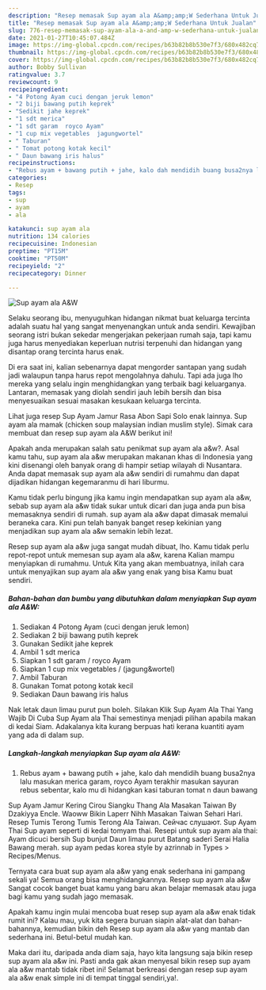```yaml
---
description: "Resep memasak Sup ayam ala A&amp;amp;W Sederhana Untuk Jualan"
title: "Resep memasak Sup ayam ala A&amp;amp;W Sederhana Untuk Jualan"
slug: 776-resep-memasak-sup-ayam-ala-a-and-amp-w-sederhana-untuk-jualan
date: 2021-01-27T10:45:07.484Z
image: https://img-global.cpcdn.com/recipes/b63b82b8b530e7f3/680x482cq70/sup-ayam-ala-aw-foto-resep-utama.jpg
thumbnail: https://img-global.cpcdn.com/recipes/b63b82b8b530e7f3/680x482cq70/sup-ayam-ala-aw-foto-resep-utama.jpg
cover: https://img-global.cpcdn.com/recipes/b63b82b8b530e7f3/680x482cq70/sup-ayam-ala-aw-foto-resep-utama.jpg
author: Bobby Sullivan
ratingvalue: 3.7
reviewcount: 9
recipeingredient:
- "4 Potong Ayam cuci dengan jeruk lemon"
- "2 biji bawang putih keprek"
- "Sedikit jahe keprek"
- "1 sdt merica"
- "1 sdt garam  royco Ayam"
- "1 cup mix vegetables  jagungwortel"
- " Taburan"
- " Tomat potong kotak kecil"
- " Daun bawang iris halus"
recipeinstructions:
- "Rebus ayam + bawang putih + jahe, kalo dah mendidih buang busa2nya lalu masukan merica garam, royco Ayam terakhir masukan sayuran rebus sebentar, kalo mu di hidangkan kasi taburan tomat n daun bawang"
categories:
- Resep
tags:
- sup
- ayam
- ala

katakunci: sup ayam ala 
nutrition: 134 calories
recipecuisine: Indonesian
preptime: "PT15M"
cooktime: "PT50M"
recipeyield: "2"
recipecategory: Dinner

---
```



![Sup ayam ala A&amp;W](https://img-global.cpcdn.com/recipes/b63b82b8b530e7f3/680x482cq70/sup-ayam-ala-aw-foto-resep-utama.jpg)

Selaku seorang ibu, menyuguhkan hidangan nikmat buat keluarga tercinta adalah suatu hal yang sangat menyenangkan untuk anda sendiri. Kewajiban seorang istri bukan sekedar mengerjakan pekerjaan rumah saja, tapi kamu juga harus menyediakan keperluan nutrisi terpenuhi dan hidangan yang disantap orang tercinta harus enak.

Di era  saat ini, kalian sebenarnya dapat mengorder santapan yang sudah jadi walaupun tanpa harus repot mengolahnya dahulu. Tapi ada juga lho mereka yang selalu ingin menghidangkan yang terbaik bagi keluarganya. Lantaran, memasak yang diolah sendiri jauh lebih bersih dan bisa menyesuaikan sesuai masakan kesukaan keluarga tercinta. 

Lihat juga resep Sup Ayam Jamur Rasa Abon Sapi Solo enak lainnya. Sup ayam ala mamak (chicken soup malaysian indian muslim style). Simak cara membuat dan resep sup ayam ala A&amp;W berikut ini!

Apakah anda merupakan salah satu penikmat sup ayam ala a&amp;w?. Asal kamu tahu, sup ayam ala a&amp;w merupakan makanan khas di Indonesia yang kini disenangi oleh banyak orang di hampir setiap wilayah di Nusantara. Anda dapat memasak sup ayam ala a&amp;w sendiri di rumahmu dan dapat dijadikan hidangan kegemaranmu di hari liburmu.

Kamu tidak perlu bingung jika kamu ingin mendapatkan sup ayam ala a&amp;w, sebab sup ayam ala a&amp;w tidak sukar untuk dicari dan juga anda pun bisa memasaknya sendiri di rumah. sup ayam ala a&amp;w dapat dimasak memalui beraneka cara. Kini pun telah banyak banget resep kekinian yang menjadikan sup ayam ala a&amp;w semakin lebih lezat.

Resep sup ayam ala a&amp;w juga sangat mudah dibuat, lho. Kamu tidak perlu repot-repot untuk memesan sup ayam ala a&amp;w, karena Kalian mampu menyiapkan di rumahmu. Untuk Kita yang akan membuatnya, inilah cara untuk menyajikan sup ayam ala a&amp;w yang enak yang bisa Kamu buat sendiri.

<!--inarticleads1-->

##### Bahan-bahan dan bumbu yang dibutuhkan dalam menyiapkan Sup ayam ala A&amp;W:

1. Sediakan 4 Potong Ayam (cuci dengan jeruk lemon)
1. Sediakan 2 biji bawang putih keprek
1. Gunakan Sedikit jahe keprek
1. Ambil 1 sdt merica
1. Siapkan 1 sdt garam / royco Ayam
1. Siapkan 1 cup mix vegetables / (jagung&amp;wortel)
1. Ambil  Taburan
1. Gunakan  Tomat potong kotak kecil
1. Sediakan  Daun bawang iris halus


Nak letak daun limau purut pun boleh. Silakan Klik Sup Ayam Ala Thai Yang Wajib Di Cuba Sup Ayam ala Thai semestinya menjadi pilihan apabila makan di kedai Siam. Adakalanya kita kurang berpuas hati kerana kuantiti ayam yang ada di dalam sup. 

<!--inarticleads2-->

##### Langkah-langkah menyiapkan Sup ayam ala A&amp;W:

1. Rebus ayam + bawang putih + jahe, kalo dah mendidih buang busa2nya lalu masukan merica garam, royco Ayam terakhir masukan sayuran rebus sebentar, kalo mu di hidangkan kasi taburan tomat n daun bawang


Sup Ayam Jamur Kering Cirou Siangku Thang Ala Masakan Taiwan By Dzakiyya Encle. Waoww Bikin Laperr Nihh Masakan Taiwan Sehari Hari. Resep Tumis Terong Tumis Terong Ala Taiwan. Сейчас слушают. Sup Ayam Thai Sup ayam seperti di kedai tomyam thai. Resepi untuk sup ayam ala thai: Ayam dicuci bersih Sup bunjut Daun limau purut Batang saderi Serai Halia Bawang merah. sup ayam pedas korea style by azrinnab in Types &gt; Recipes/Menus. 

Ternyata cara buat sup ayam ala a&amp;w yang enak sederhana ini gampang sekali ya! Semua orang bisa menghidangkannya. Resep sup ayam ala a&amp;w Sangat cocok banget buat kamu yang baru akan belajar memasak atau juga bagi kamu yang sudah jago memasak.

Apakah kamu ingin mulai mencoba buat resep sup ayam ala a&amp;w enak tidak rumit ini? Kalau mau, yuk kita segera buruan siapin alat-alat dan bahan-bahannya, kemudian bikin deh Resep sup ayam ala a&amp;w yang mantab dan sederhana ini. Betul-betul mudah kan. 

Maka dari itu, daripada anda diam saja, hayo kita langsung saja bikin resep sup ayam ala a&amp;w ini. Pasti anda gak akan menyesal bikin resep sup ayam ala a&amp;w mantab tidak ribet ini! Selamat berkreasi dengan resep sup ayam ala a&amp;w enak simple ini di tempat tinggal sendiri,ya!.

